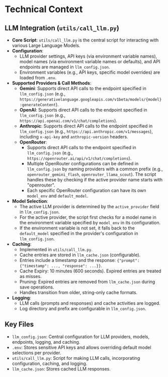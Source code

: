 # Technical Context

## LLM Integration (`utils/call_llm.py`)

- **Core Script**: `utils/call_llm.py` is the central script for interacting with various Large Language Models.
- **Configuration**:
    - LLM provider settings, API keys (via environment variable names), model names (via environment variable names or defaults), and API endpoints are managed in `llm_config.json`.
    - Environment variables (e.g., API keys, specific model overrides) are loaded from `.env`.
- **Supported Providers & Call Methods**:
    - **Gemini**: Supports direct API calls to the endpoint specified in `llm_config.json` (e.g., `https://generativelanguage.googleapis.com/v1beta/models/{model}:generateContent`).
    - **OpenAI**: Supports direct API calls to the endpoint specified in `llm_config.json` (e.g., `https://api.openai.com/v1/chat/completions`).
    - **Anthropic**: Supports direct API calls to the endpoint specified in `llm_config.json` (e.g., `https://api.anthropic.com/v1/messages`), including `x-api-key` and `anthropic-version` headers.
    - **OpenRouter**:
        - Supports direct API calls to the endpoint specified in `llm_config.json` (e.g., `https://openrouter.ai/api/v1/chat/completions`).
        - Multiple OpenRouter configurations can be defined in `llm_config.json` by naming providers with a common prefix (e.g., `openrouter_gemini_flash`, `openrouter_llama_scout`). The script handles these by checking if the active provider name starts with "openrouter".
        - Each specific OpenRouter configuration can have its own `model_env` and `default_model`.
- **Model Selection**:
    - The active LLM provider is determined by the `active_provider` field in `llm_config.json`.
    - For the active provider, the script first checks for a model name in the environment variable specified by `model_env` in its configuration.
    - If the environment variable is not set, it falls back to the `default_model` specified in the provider's configuration in `llm_config.json`.
- **Caching**:
    - Implemented in `utils/call_llm.py`.
    - Cache entries are stored in `llm_cache.json` (configurable).
    - Entries include a timestamp and the response: `{"prompt": {"timestamp": ..., "response": ...}}`.
    - Cache Expiry: 10 minutes (600 seconds). Expired entries are treated as misses.
    - Pruning: Expired entries are removed from `llm_cache.json` during save operations.
    - Handles transition from older, string-only cache formats.
- **Logging**:
    - LLM calls (prompts and responses) and cache activities are logged.
    - Log directory and prefix are configurable in `llm_config.json`.

## Key Files

- `llm_config.json`: Central configuration for LLM providers, models, endpoints, logging, and caching.
- `.env`: Stores sensitive API keys and allows overriding default model selections per provider.
- `utils/call_llm.py`: Script for making LLM calls, incorporating configuration, caching, and logging.
- `llm_cache.json`: Stores cached LLM responses.

